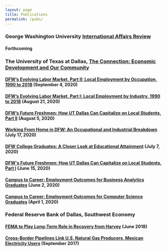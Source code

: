 ```yaml
---
layout: page
title: Publications
permalink: /pubs/
---
```

### George Washington University [International Affairs Review](https://iar-gwu.org/)

#### Forthcoming

### The University of Texas at Dallas, [The Connection: Economic Development and Our Community](https://www.utdallas.edu/economicengine/connection/)

#### [DFW’s Evolving Labor Market, Part II: Local Employment by Occupation, 1990 to 2018](https://utdallas.edu/economicengine/download/The_Connection_20200904.pdf) (September 4, 2020)  
#### [DFW’s Evolving Labor Market, Part I: Local Employment by Industry, 1990 to 2018](https://utdallas.edu/economicengine/download/The_Connection_20200821.pdf) (August 21, 2020)  
#### [DFW’s Future Freshmen: How UT Dallas Can Capitalize on Local Students, Part II](https://utdallas.edu/economicengine/download/The_Connection_20200805.pdf) (August 5, 2020)  
#### [Working From Home in DFW: An Occupational and Industrial Breakdown](https://utdallas.edu/economicengine/download/The_Connection_20200717.pdf) (July 17, 2020)  
#### [DFW College Graduates: A Closer Look at Educational Attainment](https://utdallas.edu/economicengine/download/The_Connection_20200707.pdf) (July 7, 2020)  
#### [DFW's Future Freshmen: How UT Dallas Can Capitalize on Local Students, Part I](https://www.utdallas.edu/economicengine/download/The_Connection_20200615.pdf) (June 15, 2020)  
#### [Campus to Career: Employment Outcomes for Business Analytics Graduates](https://www.utdallas.edu/economicengine/download/The_Connection_20200602.pdf) (June 2, 2020)  
#### [Campus to Career: Employment Outcomes for Computer Science Graduates](https://www.utdallas.edu/economicengine/download/The_Connection_20200401.pdf) (April 1, 2020)


### Federal Reserve Bank of Dallas, Southwest Economy

#### [FEMA to Play Long-Term Role in Recovery from Harvey](https://www.dallasfed.org/~/media/documents/research/swe/2018/swe1802e.pdf) (June 2018)    
#### [Cross-Border Pipelines Link U.S. Natural Gas Producers, Mexican Electricity Users](https://www.dallasfed.org/~/media/documents/research/swe/2017/swe1703f.pdf) (September 2017)

